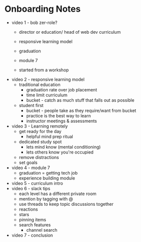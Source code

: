 # Onboarding Notes
- video 1 - bob zer-role?
    - director or education/ head of web dev curriculum

    - responsive learning model
    - graduation
    - module 7

    - started from a workshop
- video 2 - responsive learning model
    - traditional education
        - graduation rate over job placement
        - time limit curriculum
        - bucket - catch as much stuff that falls out as possible
    - student first
        - bucket - people take as they require/want from bucket
        - practice is the best way to learn
        - instructor meetings & assessments
- video 3 - Learning remotely
    - get ready for the day
        - helpful mind prep ritual
    - dedicated study spot
        - lets mind know (mental conditioning)
        - lets others know you're occupied
    - remove distractions
    - set goals
- video 4 - module 7
    - graduation = getting tech job
    - experience building module
- video 5 - curriculum intro
- video 6 - slack tips
    - each level has a different private room
    - mention by tagging with @
    - use threads to keep topic discussions together
    - reactions
    - stars
    - pinning items
    - search features
        - channel search
- video 7 - conclusion



